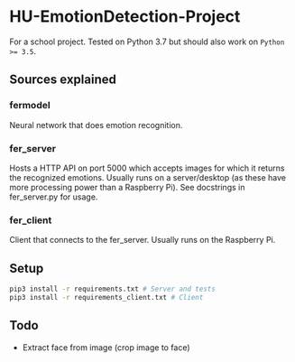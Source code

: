 # HU-EmotionDetection-Project

For a school project.
Tested on Python 3.7 but should also work on `Python >= 3.5`.

## Sources explained

### fermodel

Neural network that does emotion recognition.

### fer_server

Hosts a HTTP API on port 5000 which accepts images for which it returns the recognized emotions.
Usually runs on a server/desktop (as these have more processing power than a Raspberry Pi). See docstrings in fer_server.py for usage.

### fer_client

Client that connects to the fer_server. Usually runs on the Raspberry Pi.

## Setup

```sh
pip3 install -r requirements.txt # Server and tests
pip3 install -r requirements_client.txt # Client
```

## Todo

- Extract face from image (crop image to face)
